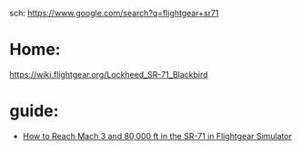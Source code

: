 sch: https://www.google.com/search?q=flightgear+sr71

# Home:
https://wiki.flightgear.org/Lockheed_SR-71_Blackbird

# guide:
- [How to Reach Mach 3 and 80,000 ft in the SR-71 in Flightgear Simulator](https://youtu.be/3Mi4FHY1l2E)
